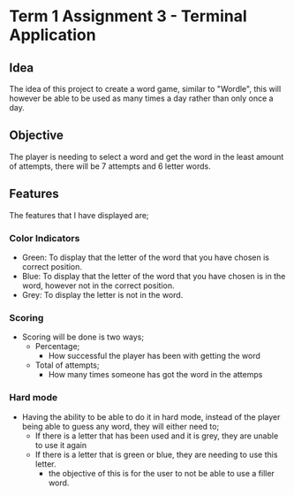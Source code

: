 # Term 1 Assignment 3 - Terminal Application

## Idea
The idea of this project to create a word game, similar to "Wordle", this will however be able to be used as many times a day rather than only once a day.

## Objective 
The player is needing to select a word and get the word in the least amount of attempts, there will be 7 attempts and 6 letter words.

## Features
The features that I have displayed are;

### Color Indicators
- Green: To display that the letter of the word that you have chosen is correct position.
- Blue: To display that the letter of the word that you have chosen is in the word, however not in the correct position.
- Grey: To display the letter is not in the word.

### Scoring
- Scoring will be done is two ways;
    - Percentage;
        - How successful the player has been with getting the word
    - Total of attempts;
        - How many times someone has got the word in the attemps

### Hard mode
- Having the ability to be able to do it in hard mode, instead of the player being able to guess any word, they will either need to;
    - If there is a letter that has been used and it is grey, they are unable to use it again
    - If there is a letter that is green or blue, they are needing to use this letter.
        - the objective of this is for the user to not be able to use a filler word.


<!-- Potential other features wanting -->
<!-- To have a dictonary meaning of all the words available -->
<!-- Score list (percentile of how many times the player got the word correct) -->